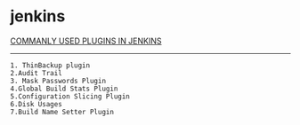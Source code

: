 # jenkins
[COMMANLY USED PLUGINS IN JENKINS](http://www.tothenew.com/blog/7-must-have-jenkins-plugins/)
********************************
```
1. ThinBackup plugin
2.Audit Trail
3. Mask Passwords Plugin
4.Global Build Stats Plugin
5.Configuration Slicing Plugin
6.Disk Usages
7.Build Name Setter Plugin

```

